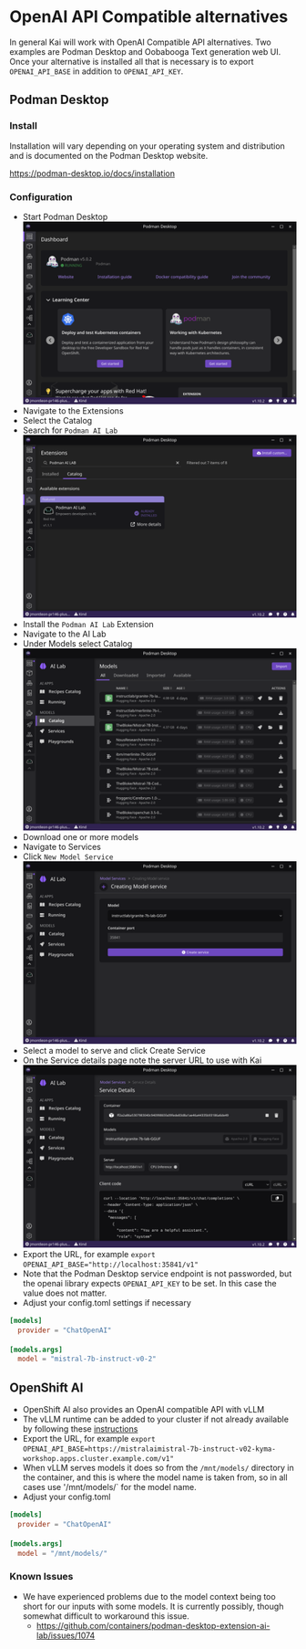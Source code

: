 # OpenAI API Compatible alternatives

In general Kai will work with OpenAI Compatible API alternatives. Two examples are Podman Desktop and Oobabooga Text generation web UI. Once your alternative is installed all that is necessary is to export `OPENAI_API_BASE` in addition to `OPENAI_API_KEY`.

## Podman Desktop

### Install

Installation will vary depending on your operating system and distribution and is documented on the Podman Desktop website.

https://podman-desktop.io/docs/installation

### Configuration

- Start Podman Desktop
  <img src="images/podman-desktop-dashboard.png" alt="Podman Desktop Dashboard Image"/>
- Navigate to the Extensions
- Select the Catalog
- Search for `Podman AI Lab`
  <img src="images/podman-desktop-extensions.png" alt="Podman Desktop Extensions Image"/>
- Install the `Podman AI Lab` Extension
- Navigate to the AI Lab
- Under Models select Catalog
  <img src="images/podman-ai-model-catalog.png" alt="Podman AI Model Catalog Image"/>
- Download one or more models
- Navigate to Services
- Click `New Model Service`
  <img src="images/podman-ai-create-service.png" alt="Podman AI Create Service Image"/>
- Select a model to serve and click Create Service
- On the Service details page note the server URL to use with Kai
  <img src="images/podman-ai-service-details.png" alt="Podman AI Service Details Image"/>
- Export the URL, for example `export OPENAI_API_BASE="http://localhost:35841/v1"`
- Note that the Podman Desktop service endpoint is not passworded, but the openai library expects `OPENAI_API_KEY` to be set. In this case the value does not matter.
- Adjust your config.toml settings if necessary

```toml
[models]
  provider = "ChatOpenAI"

[models.args]
  model = "mistral-7b-instruct-v0-2"
```

## OpenShift AI

- OpenShift AI also provides an OpenAI compatible API with vLLM
- The vLLM runtime can be added to your cluster if not already available by following these [instructions](https://github.com/rh-aiservices-bu/llm-on-openshift/blob/main/serving-runtimes/vllm_runtime/README.md)
- Export the URL, for example `export OPENAI_API_BASE=https://mistralaimistral-7b-instruct-v02-kyma-workshop.apps.cluster.example.com/v1"`
- When vLLM serves models it does so from the `/mnt/models/` directory in the container, and this is where the model name is taken from, so in all cases use '/mnt/models/` for the model name.
- Adjust your config.toml

```toml
[models]
  provider = "ChatOpenAI"

[models.args]
  model = "/mnt/models/"
```

### Known Issues

- We have experienced problems due to the model context being too short for our inputs with some models. It is currently possibly, though somewhat difficult to workaround this issue.
  - https://github.com/containers/podman-desktop-extension-ai-lab/issues/1074
